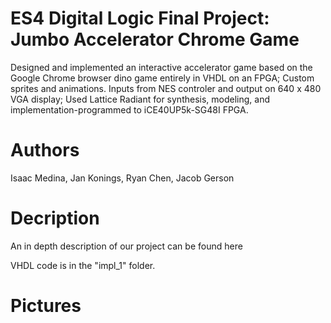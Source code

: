 # ES4 Digital Logic Final Project: Jumbo Accelerator Chrome Game
Designed and implemented an interactive accelerator game based on the Google Chrome browser dino game entirely in VHDL on an FPGA; Custom sprites and animations. Inputs from NES controler and output on 640 x 480 VGA display; Used Lattice Radiant for synthesis, modeling, and implementation-programmed to iCE40UP5k-SG48I FPGA.  
# Authors 
Isaac Medina, Jan Konings, Ryan Chen, Jacob Gerson
# Decription
An in depth description of our project can be found here  

VHDL code is in the "impl_1" folder.
# Pictures
